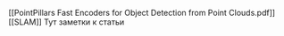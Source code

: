 [[PointPillars Fast Encoders for Object Detection from Point Clouds.pdf]]
[[SLAM]]
Тут заметки к статьи
